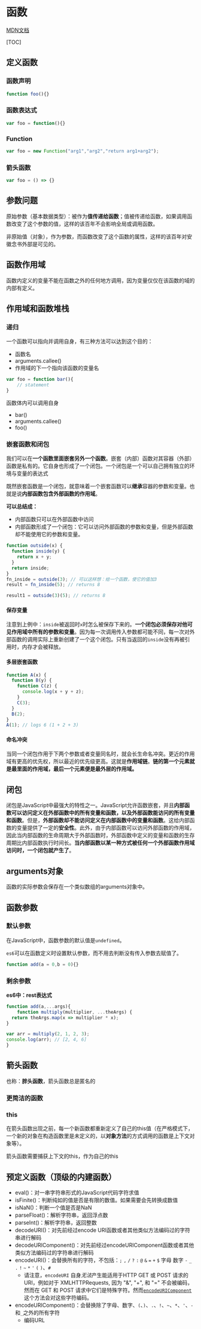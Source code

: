 # 函数

[MDN文档](https://developer.mozilla.org/zh-CN/docs/Web/JavaScript/Guide/Functions)

[TOC]

## 定义函数

### 函数声明

```js
function foo(){}
```

### 函数表达式

```js
var foo = function(){}
```

### Function

```js
var foo = new Function("arg1","arg2","return arg1+arg2");
```

### 箭头函数

```js
var foo = () => {}
```

## 参数问题

原始参数（基本数据类型）：被作为**值传递给函数**；值被传递给函数，如果调用函数改变了这个参数的值，这样的该百年不会影响全局或调用函数。

非原始值（对象），作为参数，而函数改变了这个函数的属性，这样的该百年对安徽念书外部是可见的。

## 函数作用域

函数内定义的变量不能在函数之外的任何地方调用，因为变量仅仅在该函数的域的内部有定义。

## 作用域和函数堆栈

### 递归

一个函数可以指向并调用自身，有三种方法可以达到这个目的：

- 函数名
- arguments.callee()
- 作用域的下一个指向该函数的变量名

```js
var foo = function bar(){
    // statement
}
```

函数体内可以调用自身

- bar()
- arguments.callee()
- foo()

### 嵌套函数和闭包

我们可以在**一个函数里面嵌套另外一个函数**。嵌套（内部）函数对其容器（外部）函数是私有的。它自身也形成了一个闭包。一个闭包是一个可以自己拥有独立的环境与变量的表达式

既然嵌套函数是一个闭包，就意味着一个嵌套函数可以**继承**容器的参数和变量。也就是说**内部函数包含外部函数的作用域**。

**可以总结成：**

- 内部函数只可以在外部函数中访问
- 内部函数形成了一个闭包：它可以访问外部函数的参数和变量，但是外部函数却不能使用它的参数和变量。

```js
function outside(x) {
  function inside(y) {
    return x + y;
  }
  return inside;
}
fn_inside = outside(3); // 可以这样想：给一个函数，使它的值加3
result = fn_inside(5); // returns 8

result1 = outside(3)(5); // returns 8
```

#### 保存变量

注意到上例中：`inside`被返回时`x`时怎么被保存下来的。**一个闭包必须保存对他可见作用域中所有的参数和变量**。因为每一次调用传入参数都可能不同，每一次对外部函数的调用实际上重新创建了一个这个闭包。只有当返回的`inside`没有再被引用时，内存才会被释放。

#### 多层嵌套函数

```js
function A(x) {
  function B(y) {
    function C(z) {
      console.log(x + y + z);
    }
    C(3);
  }
  B(2);
}
A(1); // logs 6 (1 + 2 + 3)
```

#### 命名冲突

当同一个闭包作用于下两个参数或者变量同名时，就会长生命名冲突。更近的作用域有更高的优先权，所以最近的优先级更高。这就是**作用域链**。**链的第一个元素就是最里面的作用域，最后一个元素便是最外层的作用域。**

## 闭包

闭包是JavaScript中最强大的特性之一。JavaScript允许函数嵌套，并且**内部函数可以访问定义在外部函数中的所有变量和函数，以及外部函数能访问的所有变量和函数**。但是，**外部函数却不能访问定义在内部函数中的变量和函数**。这给内部函数的变量提供了一定的**安全性**。此外，由于内部函数可以访问外部函数的作用域，因此当内部函数的生命周期大于外部函数时，外部函数中定义的变量和函数的生存周期比内部函数执行时间长。**当内部函数以某一种方式被任何一个外部函数作用域访问时，一个闭包就产生了**。

## arguments对象

函数的实际参数会保存在一个类似数组的arguments对象中。

## 函数参数

### 默认参数

在JavaScript中，函数参数的默认值是`undefined`。

`es6`可以在函数定义时设置默认参数，而不用去判断没有传入参数去赋值了。

```js
function add(a = 0,b = 0){}
```

### 剩余参数

**es6中：rest表达式**

```js
function add(a,...args){
    function multiply(multiplier, ...theArgs) {
  return theArgs.map(x => multiplier * x);
}

var arr = multiply(2, 1, 2, 3);
console.log(arr); // [2, 4, 6]
}
```

## 箭头函数

也称：**胖头函数**，箭头函数总是匿名的

### 更简洁的函数

### this

在箭头函数出现之前，每一个新函数都重新定义了自己的this值（在严格模式下，一个新的对象在构造函数里是未定义的，以**对象方法**的方式调用的函数是上下文对象等）。

箭头函数需要捕获上下文的this，作为自己的this

## 预定义函数（顶级的内建函数）

- eval()：对一串字符串形式的JavaScript代码字符求值
- isFinite()：判断纯如的值是否是有限的数值。如果需要会先转换成数值
- isNaN()：判断一个值是否是NaN
- parseFloat()：解析字符串，返回浮点数
- parseInt()：解析字符串，返回整数
- decodeURI()：对先前经过encode URI函数或者其他类似方法编码过的字符串进行解码
- decodeURIComponent()：对先前经过encodeURIComponent函数或者其他类似方法编码过的字符串进行解码
- encodeURI()：会替换所有的字符，不包括：`;` `,` `/` `?` `:` `@` `&` `=` `+` `$` 字母 数字 `-` `_` `.` `!` `~` `*` `'` `(` `)`、`#`
  - 请注意，`encodeURI` 自身*无法*产生能适用于HTTP GET 或 POST 请求的URI，例如对于 XMLHTTPRequests, 因为 "&", "+", 和 "=" 不会被编码，然而在 GET 和 POST 请求中它们是特殊字符。然而[`encodeURIComponent`](https://developer.mozilla.org/zh-CN/docs/Web/JavaScript/Reference/Global_Objects/encodeURIComponent)这个方法会对这些字符编码。
- encodeURIComponent()：会替换除了字母、数字、`(`、`)`、`.`、`!`、`~`、`*`、`'`、`-`和`_`之外的所有字符
  - 编码URL